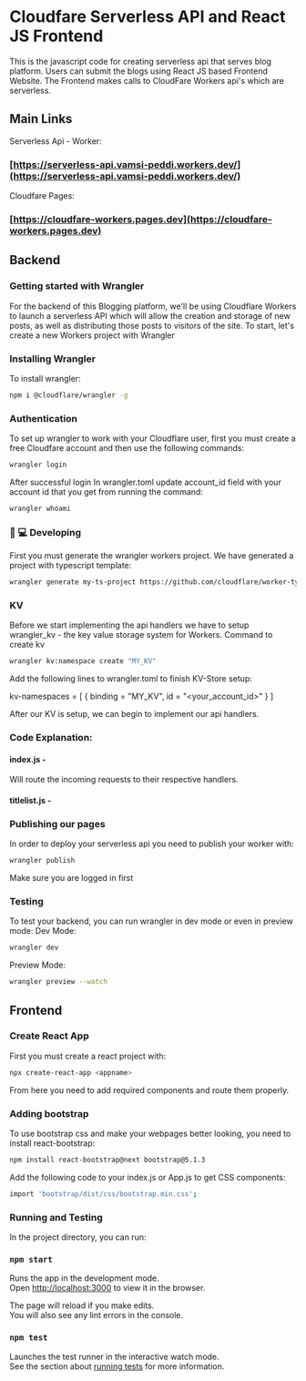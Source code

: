 # Cloudfare Serverless API and React JS Frontend

This is the javascript code for creating serverless api that serves blog platform. Users can submit the blogs using React JS based Frontend Website. The Frontend makes calls to CloudFare Workers api's which are serverless. 

## Main Links
Serverless Api - Worker: 
### [https://serverless-api.vamsi-peddi.workers.dev/](https://serverless-api.vamsi-peddi.workers.dev/)

Cloudfare Pages: 
### [https://cloudfare-workers.pages.dev](https://cloudfare-workers.pages.dev)


## Backend

### Getting started with Wrangler 

For the backend of this Blogging platform, we'll be using Cloudflare Workers to launch a serverless API which will allow the creation and storage of new posts, as well as distributing those posts to visitors of the site. To start, let's create a new Workers project with Wrangler 

### Installing Wrangler

To install wrangler: 

```bash
npm i @cloudflare/wrangler -g
```

### Authentication

To set up wrangler to work with your Cloudflare user, first you must create a free Cloudfare account and then use the following commands:

```bash
wrangler login
```
After successful login In wrangler.toml update account_id field with your account id that you get from running the command:

```bash
wrangler whoami
```
### 👩 💻 Developing

First you must generate the wrangler workers project. We have generated a project with typescript template:

```bash
wrangler generate my-ts-project https://github.com/cloudflare/worker-typescript-template
```

### KV 

Before we start implementing the api handlers we have to setup wrangler_kv - the key value storage system for Workers. 
Command to create kv 

```bash
wrangler kv:namespace create "MY_KV"
```
Add the following lines to wrangler.toml to finish KV-Store setup:

kv-namespaces = [
   { binding = "MY_KV", id = "<your_account_id>" }
]

After our KV is setup, we can begin to implement our api handlers. 


### Code Explanation: 

#### index.js - 
Will route the incoming requests to their respective handlers. 
#### titlelist.js - 


### Publishing our pages

In order to deploy your serverless api you need to publish your worker with:

```bash
wrangler publish
```
Make sure you are logged in first

### Testing

To test your backend, you can run wrangler in dev mode or even in preview mode:
Dev Mode:

```bash
wrangler dev
```
Preview Mode: 

```bash
wrangler preview --watch
```

## Frontend

### Create React App 

First you must create a react project with:

```bash
npx create-react-app <appname>
```
From here you need to add required components and route them properly. 

### Adding bootstrap 

To use bootstrap css and make your webpages better looking, you need to install react-bootstrap:

```bash
npm install react-bootstrap@next bootstrap@5.1.3
```
Add the following code to your index.js or App.js to get CSS components: 

```bash
import 'bootstrap/dist/css/bootstrap.min.css';
```
### Running and Testing

In the project directory, you can run:

### `npm start`

Runs the app in the development mode.\
Open [http://localhost:3000](http://localhost:3000) to view it in the browser.

The page will reload if you make edits.\
You will also see any lint errors in the console.

### `npm test`

Launches the test runner in the interactive watch mode.\
See the section about [running tests](https://facebook.github.io/create-react-app/docs/running-tests) for more information.
